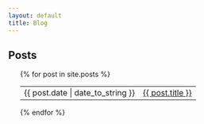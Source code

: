 ```yaml
---
layout: default
title: Blog
---
```


<h2>Posts</h2>

<ul>
  {% for post in site.posts %}
  <table>
    <tr>
        <td class="date">{{ post.date | date_to_string }}</td>
        <td><a href="/~axt978{{ post.url }}">{{ post.title }}</a></td>
    </tr>
  </table>
  {% endfor %}
</ul>
